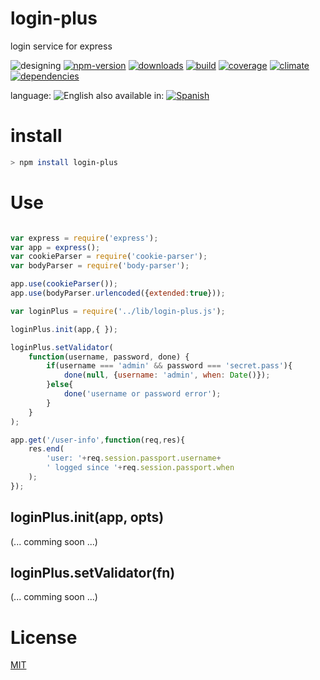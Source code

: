 # login-plus
login service for express

![designing](https://img.shields.io/badge/stability-designing-red.svg)
[![npm-version](https://img.shields.io/npm/v/login-plus.svg)](https://npmjs.org/package/login-plus)
[![downloads](https://img.shields.io/npm/dm/login-plus.svg)](https://npmjs.org/package/login-plus)
[![build](https://img.shields.io/travis/codenautas/login-plus/master.svg)](https://travis-ci.org/codenautas/login-plus)
[![coverage](https://img.shields.io/coveralls/codenautas/login-plus/master.svg)](https://coveralls.io/r/codenautas/login-plus)
[![climate](https://img.shields.io/codeclimate/github/codenautas/login-plus.svg)](https://codeclimate.com/github/codenautas/login-plus)
[![dependencies](https://img.shields.io/david/codenautas/login-plus.svg)](https://david-dm.org/codenautas/login-plus)


language: ![English](https://raw.githubusercontent.com/codenautas/multilang/master/img/lang-en.png)
also available in:
[![Spanish](https://raw.githubusercontent.com/codenautas/multilang/master/img/lang-es.png)](LEEME.md)


# install


```sh
> npm install login-plus
```


# Use


```js

var express = require('express');
var app = express();
var cookieParser = require('cookie-parser');
var bodyParser = require('body-parser');

app.use(cookieParser());
app.use(bodyParser.urlencoded({extended:true}));

var loginPlus = require('../lib/login-plus.js');

loginPlus.init(app,{ });

loginPlus.setValidator(
    function(username, password, done) {
        if(username === 'admin' && password === 'secret.pass'){
            done(null, {username: 'admin', when: Date()});
        }else{
            done('username or password error');
        }
    }
);

app.get('/user-info',function(req,res){
    res.end(
        'user: '+req.session.passport.username+
        ' logged since '+req.session.passport.when
    );
});

```


## loginPlus.init(app, opts)


(... comming soon ...)


## loginPlus.setValidator(fn)


(... comming soon ...)


# License


[MIT](LICENSE)
